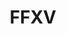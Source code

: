 ---
title: FFXV
crosslinks:
- youtubefactsbot
- FinalFantasy
- Gamingcirclejerk
- Promptography
- youtubot
- xdfp
- FFXV_Trades
- tmsbmeta
- MassdropBot
- u_imguralbumbot
- CookingWithIgnis
- FFRecordKeeper
- PS4
- JRPG
- ffxiv
- AMAAggregator
- RocketLeague
- cosplay
- promptography
- funny
---